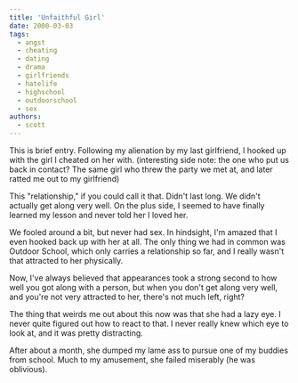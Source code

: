 ```yaml
---
title: 'Unfaithful Girl'
date: 2000-03-03
tags:
  - angst
  - cheating
  - dating
  - drama
  - girlfriends
  - hatelife
  - highschool
  - outdoorschool
  - sex
authors:
  - scott
---
```


This is brief entry. Following my alienation by my last girlfriend, I hooked up with the girl I cheated on her with. (interesting side note: the one who put us back in contact? The same girl who threw the party we met at, and later ratted me out to my girlfriend)

This "relationship," if you could call it that. Didn't last long. We didn't actually get along very well. On the plus side, I seemed to have finally learned my lesson and never told her I loved her.

We fooled around a bit, but never had sex. In hindsight, I'm amazed that I even hooked back up with her at all. The only thing we had in common was Outdoor School, which only carries a relationship so far, and I really wasn't that attracted to her physically.

Now, I've always believed that appearances took a strong second to how well you got along with a person, but when you don't get along very well, and you're not very attracted to her, there's not much left, right?

The thing that weirds me out about this now was that she had a lazy eye. I never quite figured out how to react to that. I never really knew which eye to look at, and it was pretty distracting.

After about a month, she dumped my lame ass to pursue one of my buddies from school. Much to my amusement, she failed miserably (he was oblivious).
